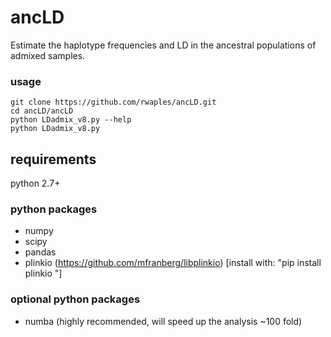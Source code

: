 # ancLD
Estimate the haplotype frequencies and LD in the ancestral populations of admixed samples.

### usage
```
git clone https://github.com/rwaples/ancLD.git
cd ancLD/ancLD
python LDadmix_v8.py --help
python LDadmix_v8.py
```

## requirements
python 2.7+
### python packages
 - numpy
 - scipy
 - pandas
 - plinkio (https://github.com/mfranberg/libplinkio) [install with: "pip install plinkio
"]
### optional python packages
 - numba (highly recommended, will speed up the analysis ~100 fold)

